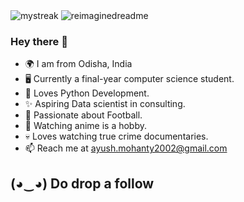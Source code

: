 <!--![GitHub stats](https://github-readme-stats.vercel.app/api?username=AYUSHMOHANTY10&count_private=true&show_icons=true&hide=issues,contribs)-->
<img src="https://github-readme-streak-stats.herokuapp.com/?user=AYUSHMOHANTY10&theme=tokyonight" alt="mystreak"/>
<img src="https://myreadme.vercel.app/api/embed/AYUSHMOHANTY10?panels=userstatistics,toprepositories,toplanguages,commitgraph" alt="reimaginedreadme" />


### Hey there 👋 

- 🌍 I am from Odisha, India
- 🖥️ Currently a final-year computer science student.
- 🖤 Loves Python Development.
- ✨ Aspiring Data scientist in consulting.
- 🧠 Passionate about Football.
- 👒 Watching anime is a hobby.
- 💀 Loves watching true crime documentaries.
- 📫 Reach me at ayush.mohanty2002@gmail.com

## (◕‿◕) Do drop a follow

